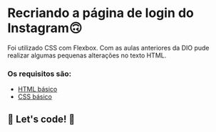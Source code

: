 # Recriando a página de login do Instagram🙃
Foi utilizado CSS com Flexbox. Com as aulas anteriores da DIO pude realizar algumas pequenas alterações no texto HTML.

### Os requisitos são:

* [HTML básico](https://www.w3schools.com/html/)
* [CSS básico](https://developer.mozilla.org/pt-BR/docs/Web/CSS)

## 🚀 Let's code! 🚀
